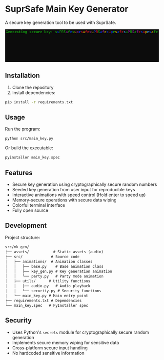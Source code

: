 # SuprSafe Main Key Generator

A secure key generation tool to be used with SuprSafe.

![SuprSafe Main Key Generator](assets/images/mk_gen_sc.png)

## Installation

1. Clone the repository
2. Install dependencies:

```bash
pip install -r requirements.txt
```

## Usage

Run the program:

```bash
python src/main_key.py
```

Or build the executable:

```bash
pyinstaller main_key.spec
```

## Features

- Secure key generation using cryptographically secure random numbers
- Seeded key generation from user input for reproducible keys
- Interactive animations with speed control (Hold enter to speed up)
- Memory-secure operations with secure data wiping
- Colorful terminal interface
- Fully open source

## Development

Project structure:

```
src/mk_gen/
├── assets/           # Static assets (audio)
├── src/             # Source code
│   ├── animations/  # Animation classes
│   │   ├── base.py    # Base animation class
│   │   ├── key_gen.py # Key generation animation
│   │   └── party.py   # Party mode animation
│   ├── utils/      # Utility functions
│   │   ├── audio.py   # Audio playback
│   │   └── security.py # Security functions
│   └── main_key.py # Main entry point
├── requirements.txt # Dependencies
└── main_key.spec   # PyInstaller spec
```

## Security

- Uses Python's `secrets` module for cryptographically secure random generation
- Implements secure memory wiping for sensitive data
- Cross-platform secure input handling
- No hardcoded sensitive information
